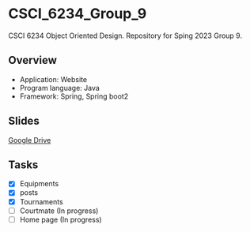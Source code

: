 # CSCI_6234_Group_9
CSCI 6234 Object Oriented Design. Repository for Sping 2023 Group 9. 

## Overview
* Application: Website
* Program language: Java
* Framework: Spring, Spring boot2


## Slides
[Google Drive](https://docs.google.com/presentation/d/1lF3PdN1U0-0lVJ-0RPXKd3fob1CUjmEDquPwAA-aUbM/edit?usp=sharing)

## Tasks
- [x] Equipments
- [x] posts
- [x] Tournaments
- [ ] Courtmate (In progress)
- [ ] Home page (In progress)
